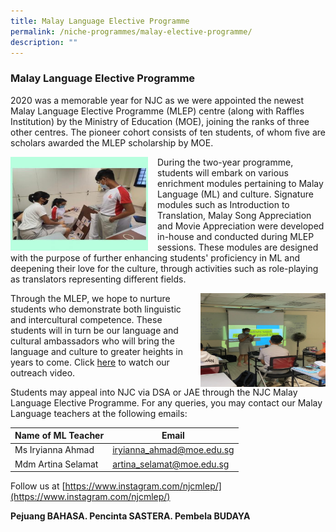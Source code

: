 ```yaml
---
title: Malay Language Elective Programme
permalink: /niche-programmes/malay-elective-programme/
description: ""
---
```

### Malay Language Elective Programme

2020 was a memorable year for NJC as we were appointed the newest Malay Language Elective Programme (MLEP) centre (along with Raffles Institution) by the Ministry of Education (MOE), joining the ranks of three other centres. The pioneer cohort consists of ten students, of whom five are scholars awarded the MLEP scholarship by MOE.

<img src="/images/niche5.png" style="width:220px;height:150px;margin-right:15px;" align = "left"> During the two-year programme, students will embark on various enrichment modules pertaining to Malay Language (ML) and culture. Signature modules such as Introduction to Translation, Malay Song Appreciation and Movie Appreciation were developed in-house and conducted during MLEP sessions. These modules are designed with the purpose of further enhancing students' proficiency in ML and deepening their love for the culture, through activities such as role-playing as translators representing different fields. 

<img src="/images/niche6.png" style="width:200px;height:150px;margin-left:15px;" align = "right"> Through the MLEP, we hope to nurture students who demonstrate both linguistic and intercultural competence. These students will in turn be our language and cultural ambassadors who will bring the language and culture to greater heights in years to come. Click [here](https://youtu.be/YltCIxDnf3Q) to watch our outreach video. 

Students may appeal into NJC via DSA or JAE through the NJC Malay Language Elective Programme. For any queries, you may contact our Malay Language teachers at the following emails:

| Name of ML Teacher | Email |
|---|---|
| Ms Iryianna Ahmad | [iryianna\_ahmad@moe.edu.sg](mailto:iryianna_ahmad@moe.edu.sg) |
| Mdm Artina Selamat | [artina\_selamat@moe.edu.sg](mailto:artina_selamat@moe.edu.sg) |

Follow us at [https://www.instagram.com/njcmlep/](https://www.instagram.com/njcmlep/)

**Pejuang BAHASA. Pencinta SASTERA. Pembela BUDAYA**